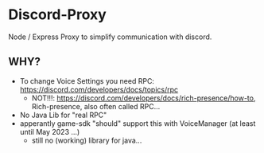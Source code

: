 # Discord-Proxy
Node / Express Proxy to simplify communication with discord.

## WHY?
- To change Voice Settings you need RPC: https://discord.com/developers/docs/topics/rpc
    - NOT!!!: https://discord.com/developers/docs/rich-presence/how-to, Rich-presence, also often called RPC...
- No Java Lib for "real RPC"
- apperantly game-sdk "should" support this with VoiceManager (at least until May 2023 ...)
    - still no (working) library for java...
